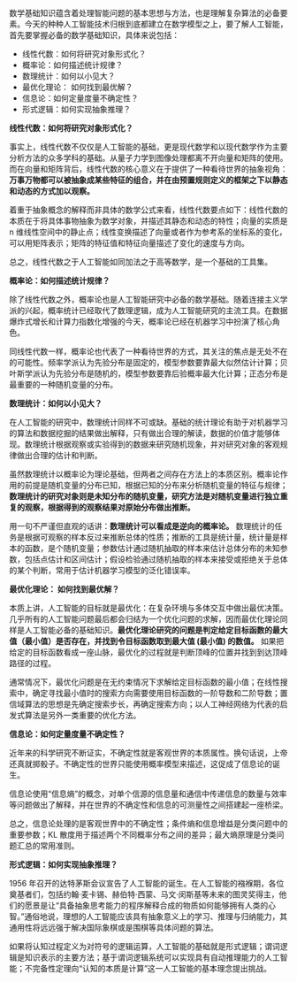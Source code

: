 数学基础知识蕴含着处理智能问题的基本思想与方法，也是理解复杂算法的必备要素。今天的种种人工智能技术归根到底都建立在数学模型之上，要了解人工智能，首先要掌握必备的数学基础知识，具体来说包括：

- 线性代数：如何将研究对象形式化？
- 概率论：如何描述统计规律？
- 数理统计：如何以小见大？
- 最优化理论： 如何找到最优解？
- 信息论：如何定量度量不确定性？
- 形式逻辑：如何实现抽象推理？



**线性代数：如何将研究对象形式化？**

事实上，线性代数不仅仅是人工智能的基础，更是现代数学和以现代数学作为主要分析方法的众多学科的基础。从量子力学到图像处理都离不开向量和矩阵的使用。而在向量和矩阵背后，线性代数的核心意义在于提供了⼀种看待世界的抽象视角：**万事万物都可以被抽象成某些特征的组合，并在由预置规则定义的框架之下以静态和动态的方式加以观察。**

着重于抽象概念的解释而非具体的数学公式来看，线性代数要点如下：线性代数的本质在于将具体事物抽象为数学对象，并描述其静态和动态的特性；向量的实质是 n 维线性空间中的静止点；线性变换描述了向量或者作为参考系的坐标系的变化，可以用矩阵表示；矩阵的特征值和特征向量描述了变化的速度与方向。

总之，线性代数之于人工智能如同加法之于高等数学，是一个基础的工具集。



**概率论：如何描述统计规律？**

除了线性代数之外，概率论也是人工智能研究中必备的数学基础。随着连接主义学派的兴起，概率统计已经取代了数理逻辑，成为人工智能研究的主流工具。在数据爆炸式增长和计算力指数化增强的今天，概率论已经在机器学习中扮演了核心角色。

同线性代数一样，概率论也代表了一种看待世界的方式，其关注的焦点是无处不在的可能性。频率学派认为先验分布是固定的，模型参数要靠最大似然估计计算；贝叶斯学派认为先验分布是随机的，模型参数要靠后验概率最大化计算；正态分布是最重要的一种随机变量的分布。



**数理统计：如何以小见大？**

在人工智能的研究中，数理统计同样不可或缺。基础的统计理论有助于对机器学习的算法和数据挖掘的结果做出解释，只有做出合理的解读，数据的价值才能够体现。数理统计根据观察或实验得到的数据来研究随机现象，并对研究对象的客观规律做出合理的估计和判断。

虽然数理统计以概率论为理论基础，但两者之间存在方法上的本质区别。概率论作用的前提是随机变量的分布已知，根据已知的分布来分析随机变量的特征与规律；**数理统计的研究对象则是未知分布的随机变量，研究方法是对随机变量进行独立重复的观察，根据得到的观察结果对原始分布做出推断。**

用一句不严谨但直观的话讲：**数理统计可以看成是逆向的概率论。** 数理统计的任务是根据可观察的样本反过来推断总体的性质；推断的工具是统计量，统计量是样本的函数，是个随机变量；参数估计通过随机抽取的样本来估计总体分布的未知参数，包括点估计和区间估计；假设检验通过随机抽取的样本来接受或拒绝关于总体的某个判断，常用于估计机器学习模型的泛化错误率。



**最优化理论： 如何找到最优解？**

本质上讲，人工智能的目标就是最优化：在复杂环境与多体交互中做出最优决策。几乎所有的人工智能问题最后都会归结为一个优化问题的求解，因而最优化理论同样是人工智能必备的基础知识。**最优化理论研究的问题是判定给定目标函数的最大值（最小值）是否存在，并找到令目标函数取到最大值 (最小值) 的数值。** 如果把给定的目标函数看成一座山脉，最优化的过程就是判断顶峰的位置并找到到达顶峰路径的过程。

通常情况下，最优化问题是在无约束情况下求解给定目标函数的最小值；在线性搜索中，确定寻找最小值时的搜索方向需要使用目标函数的一阶导数和二阶导数；置信域算法的思想是先确定搜索步长，再确定搜索方向；以人工神经网络为代表的启发式算法是另外一类重要的优化方法。



**信息论：如何定量度量不确定性？**

近年来的科学研究不断证实，不确定性就是客观世界的本质属性。换句话说，上帝还真就掷骰子。不确定性的世界只能使用概率模型来描述，这促成了信息论的诞生。

信息论使用“信息熵”的概念，对单个信源的信息量和通信中传递信息的数量与效率等问题做出了解释，并在世界的不确定性和信息的可测量性之间搭建起一座桥梁。

总之，信息论处理的是客观世界中的不确定性；条件熵和信息增益是分类问题中的重要参数；KL 散度用于描述两个不同概率分布之间的差异；最大熵原理是分类问题汇总的常用准则。



**形式逻辑：如何实现抽象推理？**

1956 年召开的达特茅斯会议宣告了人工智能的诞生。在人工智能的襁褓期，各位奠基者们，包括约翰·麦卡锡、赫伯特·西蒙、马文·闵斯基等未来的图灵奖得主，他们的愿景是让“具备抽象思考能力的程序解释合成的物质如何能够拥有人类的心智。”通俗地说，理想的人工智能应该具有抽象意义上的学习、推理与归纳能力，其通用性将远远强于解决国际象棋或是围棋等具体问题的算法。

如果将认知过程定义为对符号的逻辑运算，人工智能的基础就是形式逻辑；谓词逻辑是知识表示的主要方法；基于谓词逻辑系统可以实现具有自动推理能力的人工智能；不完备性定理向“认知的本质是计算”这一人工智能的基本理念提出挑战。

